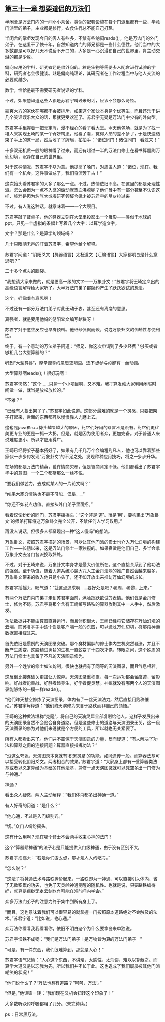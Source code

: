 ## [第三十一章 想要道侣的万法们](https://www.xxbiquge.com/11_11207/9022312.html)


  半闲舍是万法门内的一间小小茶舍。类似的配套设施在每个门派里都有一些，毕竟门派里的弟子，主业都是修行，衣食住行总不能自己打理。

  半闲舍的掌柜发现今日的客人有些多，不禁有些纳闷reads();。他是万法门的外门弟子，在这里干了快十年，自然知道内门的师兄都是一些什么德性。他们当中的大多数都是可以好几天不说话不开口的，大多是一心沉浸在自己的世界里，肯主动交游的都是少数。

  偏向应用的学科，研究者还是很外向的。若是生物等需要多人配合进行试验的学科，研究者也会很健谈。越是偏向纯理论，其研究者在工作过程当中与他人交流的必要就越少。

  数学，恰恰是最不需要研究者说话的学科。

  不过，如果他知道这些人都是苏君宇叫过来的话，应该不会那么奇怪。

  豪爽大方的家伙在哪都不会被排斥，如果这个家伙本身是个优等生，而且还乐于讲几个笑话娱乐大众的话，那就更受欢迎了。苏君宇无疑是万法门中少有的外向型。

  苏君宇手里握着一把无定牌，漫不经心的看了看大堂。今天他包场，就是为了找一堆人来实现王崎的某一个奇妙构思。他看了看，觉得人来的差不多了，于是快速结束了手上的这一局，然后收了了牌局，拍拍手：“诸位同门！诸位同门！看过来！”

  十多双无机质一般的眼神看了过来，而还有超过一半的万法门修士在看书算题刷万仙幻境，沉静在自己的世界里。

  对于这种情况，苏君宇不以为意。他提高了嗓门，对周围人道：“诸位，现在。我们有一个机会。这件事做成了，我们将流芳千古！”

  这次抬头看苏君宇的人多了那么一点。不过，热情依旧不高。在这里的都是死理性派。怎么会因为一点不入流的煽动就热血沸腾呢？他们当中有一部分甚至不认识这样，纯粹是因为名气大或者研究领域合适才被苏君宇的朋友拉过来

  不过。有人说这种话，就意味着——一个大项目。

  苏君宇敲了敲桌子，他的算器立刻在大堂里投影出一个蜃影——类似于地球的ppt。只见一个虚拟的条幅上写着几个大字：以算学造文字。

  文字？那是什么？是算学的领域吗？

  几十只眼睛无声的盯着苏君宇，希望他给个解释。

  苏君宇问道：“阴阳爻文【机器语言】太极道文【汇编语言】大家都明白是什么意思吧？”

  二十多个点头的脑袋。

  “我想请大家来做的，就是更高一级的文字——万象卦文！”苏君宇将王崎定义出的高级语言解释给大家听了。大半万法门弟子都隐约产生了跃跃欲试的想法。

  这个，好像很有意思啊！

  不过还有一部分万法门弟子对此无动于衷，甚至还有离席的意思。

  真强者，就是要用他妈的阴阳爻文编写路秩呀！

  苏君宇对于这些反应也早有预料。他继续侃侃而谈，说这万象卦文的优越性与便利性。

  终于，有一个意动的万法弟子问道：“师兄，你这次申请到了多少经费？够买或者够租几台大型算器的？”

  听到“大型算器”，摩拳擦掌的意思更明显，连不想参与的都有一丝动摇。

  大型算器啊reads();！很好玩啊！

  苏君宇愕然：“这个……只是一个小项目啊，又不难。我打算发动大家利用闲暇时间做一做，就当是放松放松的。”

  “不难？”

  “已经有人搭出架子了。”苏君宇如此说道。这部分最难的就是一个灵感，只要把架子打起来，后面的东西都可以慢慢靠人力磨上去。

  这也是java和c++势头越来越大的原因。比它们好用的语言不是没有。比它们更优美更专业的更是一抓一大把。但是，就是因为使用者众，更加完备。对于普通人来说难度更小，所以才应用得广。

  王崎已经将架子基本搭好了，如果有几千几万个会编程的凡人，他也可以靠着那些家伙一步步的发现“万象卦文”的不足之处，发现种种应用技巧，将之一步步升华。

  在场的都是万法门精英，或许情商欠奉，但是智商肯定不低。他们都看出了苏君宇华中的意图，一个二个都厨那么一丝不悦。

  “要我们做苦力。去成就某人的一片论文啊？”

  “如果大家交情铁也不是不可能，但是……”

  “你还不如花点功值。直接从外门弟子里面招。”

  看着议论纷纷的同门，苏君宇摇摇头：“这个非是‘道’。而是‘用’，要构建出‘万象卦文’的师弟打算将这万象卦文完全公开，不禁任何人学习取用。”

  再没人说话，但很多人都呈现出一种“这人傻吗”的想法。

  万象卦文，按照苏君宇描述的场景，可以让其他门派的修士也介入万仙幻境的构建工作——长期以来，这是万法门修士一家独揽的。如果换做是他们自己，多半会拿万象卦文去各门各派换取好处。

  不过，对于王崎来说，万象卦文本身才是最大价值所在。这个直接关系到了他功法的强弱。至于功值，随着人道系统心魔大咒人工金丹法基的推广自然会越来越多，万象卦文带来的收入他只是小头了，还不如开放出来推动万仙幻境的成长。

  苏君宇摇摇头，叹气道：“就这点追求啊……要好处是吧？老周，老黎，上来。”

  有两个万法门内门弟子走到苏君宇面前，满脸跃跃欲试的表情。他们皆是金丹修士，修为不弱。苏君宇将那个含有王崎编写路秩的算器放到其中一人手中，然后激发。

  功法数据并不能由算器直接运行，而且体积很大，王崎已经将它储存在万仙幻境的云端，而苏君宇手中这个则是客户端一般的东西，可以通过万仙幻境，将那段神通数据直接载过来。

  首先依旧是惯例的天演图录突破。那个身材偏胖的修士体内生机突然暴涨，并且不断产生质变。这股精进勇猛的生机一直蜕变了十四次才停。转眼之间，这个姓周的万法门修士也具备了不凡的天演图录修为。

  另外一个姓黎的修士如法炮制，很快也就拥有了同等的天演图录，而且气息相若。

  这反倒比接连破关更加让人惊异。天演图录重积累，每一次运功都会留痕迹，留影响。好战者能善战，好静者趋养生，好学者促灵慧。神州就没有哪两个人的天演图录能够练的一模一样reads();。

  “他们昨天抽空修炼了天演图录，体内有了一丝天演法力，然后直接用路秩催动。”苏君宇解释道：“他们的天演修为来自于路秩而非自己的领悟。”

  王崎的这种做法堪称“克隆”，将自己的天演灵犀全部复制给他人。这样子发展出来的天演图录自然不会贴合自身道路，但是这些修士的道路与天演图录无关，这一段天演图录的修为对他们来说就是个方便的工具，所以就也无关紧要了。

  所有人都看出来了。他们并不震惊于天演图录的力量，反而疑道：“有人解决了功法和算器之间的连接问题？算器直接指挥功法？”

  “没这么夸张。天演图录本身就有‘积累灵犀’的功能，如同遗传一般。而算器法基可以接受转化阴阳爻文。两者相合的效果。”苏君宇道：“大家身上都有一重算器类法基或者以爻定算经为基础的其他法基，兼修一点天演图录就可以凭空多出一门修为与神通。”

  神通？

  看出众人疑惑，两人主动解释：“我们体内都多出神通一道。”

  有人好奇的问道：“是什么？”

  “他心通，不过是入门级别的。”

  “切。”众门人纷纷摇头。

  这有什么用啊？现在哪个修士不会两手收束心神的法门？

  这个“算器赋神通”的法子若是只能提供入门级神通，由于没有区别不大。

  苏君宇摇摇头：“若是你们这么想，那才是大大的吃亏。”

  “怎么说？”

  “这法子将神通法术与路秩等价起来，一路秩即为一神通，可以直接引入体内，省了无数积累的功夫，也免了天灵岭神通觉醒的随机性。也就是说，只要路秩编得好，就算是缥缈无定云剑也有可能在短时间内学会。”

  众多万法门弟子的注意力终于集中到所有身上了。

  “而且，这也意味着我们可以很容易的就掌握一门按照原本道路绝对不会触及的法术。”苏君宇道：“比如说，他心通。”

  众万法你看看我我看看你，依旧不明白这个为什么要拿出来单独说。

  苏君宇恨铁不成钢：“我们是万法门弟子！是万物皆为算的万法门弟子！”

  “可是，有一件东西，我们很难算到，那就是人心！”

  苏君宇语气悲愤：“人心这个东西，不讲理，太感性，太荒谬，难以以算蔽之。而算学大道又是以忘我为先，所以我们并不长于此。这也造成了我们屡屡被其他门派嘲笑的状况！”

  “他们说什么了？‘万法也想有道路？’‘呵呵，万法’。”

  “但是，”他话锋一转：“我们现在又机会扭转这个印象了！”

  大多数听众的呼吸都粗了几分。(未完待续。)

  ps：日常黑万法。
